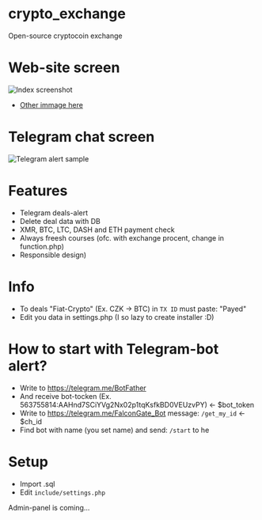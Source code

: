 # crypto_exchange
Open-source cryptocoin exchange

# Web-site screen
![Index screenshot](https://i.imgur.com/3hCg2T8.png)
- [Other immage here](https://imgur.com/a/gGP6zjK)

# Telegram chat screen
![Telegram alert sample](https://i.imgur.com/OS86Ji2.png)

# Features
- Telegram deals-alert
- Delete deal data with DB
- XMR, BTC, LTC, DASH and ETH payment check
- Always freesh courses (ofc. with exchange procent, change in function.php)
- Responsible design)

# Info
- To deals "Fiat-Crypto" (Ex. CZK -> BTC) in `TX ID` must paste: "Payed"
- Edit you data in settings.php (I so lazy to create installer :D)

# How to start with Telegram-bot alert?
- Write to https://telegram.me/BotFather
- And receive bot-tocken (Ex. 563755814:AAHnd7SCiYVg2Nx02p1tqKsfkBD0VEUzvPY) <- $bot_token
- Write to https://telegram.me/FalconGate_Bot message: `/get_my_id` <- $ch_id 
- Find bot with name (you set name) and send: `/start` to he

# Setup
- Import .sql
- Edit `include/settings.php`


Admin-panel is coming...
